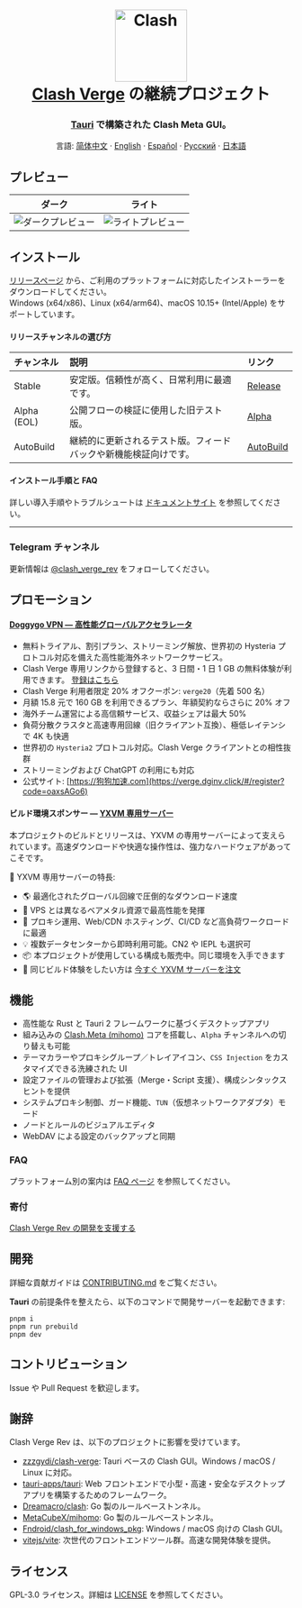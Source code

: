 <h1 align="center">
  <img src="../src-tauri/icons/icon.png" alt="Clash" width="128" />
  <br>
  <a href="https://github.com/zzzgydi/clash-verge">Clash Verge</a> の継続プロジェクト
  <br>
</h1>

<h3 align="center">
<a href="https://github.com/tauri-apps/tauri">Tauri</a> で構築された Clash Meta GUI。
</h3>

<p align="center">
  言語:
  <a href="../README.md">简体中文</a> ·
  <a href="./README_en.md">English</a> ·
  <a href="./README_es.md">Español</a> ·
  <a href="./README_ru.md">Русский</a> ·
  <a href="./README_ja.md">日本語</a>
</p>

## プレビュー

| ダーク                                  | ライト                                   |
| --------------------------------------- | ---------------------------------------- |
| ![ダークプレビュー](./preview_dark.png) | ![ライトプレビュー](./preview_light.png) |

## インストール

[リリースページ](https://github.com/clash-verge-rev/clash-verge-rev/releases) から、ご利用のプラットフォームに対応したインストーラーをダウンロードしてください。<br>
Windows (x64/x86)、Linux (x64/arm64)、macOS 10.15+ (Intel/Apple) をサポートしています。

#### リリースチャンネルの選び方

| チャンネル  | 説明                                                             | リンク                                                                                 |
| :---------- | :--------------------------------------------------------------- | :------------------------------------------------------------------------------------- |
| Stable      | 安定版。信頼性が高く、日常利用に最適です。                       | [Release](https://github.com/clash-verge-rev/clash-verge-rev/releases)                 |
| Alpha (EOL) | 公開フローの検証に使用した旧テスト版。                           | [Alpha](https://github.com/clash-verge-rev/clash-verge-rev/releases/tag/alpha)         |
| AutoBuild   | 継続的に更新されるテスト版。フィードバックや新機能検証向けです。 | [AutoBuild](https://github.com/clash-verge-rev/clash-verge-rev/releases/tag/autobuild) |

#### インストール手順と FAQ

詳しい導入手順やトラブルシュートは [ドキュメントサイト](https://clash-verge-rev.github.io/) を参照してください。

---

### Telegram チャンネル

更新情報は [@clash_verge_rev](https://t.me/clash_verge_re) をフォローしてください。

## プロモーション

#### [Doggygo VPN — 高性能グローバルアクセラレータ](https://verge.dginv.click/#/register?code=oaxsAGo6)

- 無料トライアル、割引プラン、ストリーミング解放、世界初の Hysteria プロトコル対応を備えた高性能海外ネットワークサービス。
- Clash Verge 専用リンクから登録すると、3 日間・1 日 1 GB の無料体験が利用できます。 [登録はこちら](https://verge.dginv.click/#/register?code=oaxsAGo6)
- Clash Verge 利用者限定 20% オフクーポン: `verge20`（先着 500 名）
- 月額 15.8 元で 160 GB を利用できるプラン、年額契約ならさらに 20% オフ
- 海外チーム運営による高信頼サービス、収益シェアは最大 50%
- 負荷分散クラスタと高速専用回線（旧クライアント互換）、極低レイテンシで 4K も快適
- 世界初の `Hysteria2` プロトコル対応。Clash Verge クライアントとの相性抜群
- ストリーミングおよび ChatGPT の利用にも対応
- 公式サイト: [https://狗狗加速.com](https://verge.dginv.click/#/register?code=oaxsAGo6)

#### ビルド環境スポンサー — [YXVM 専用サーバー](https://yxvm.com/aff.php?aff=827)

本プロジェクトのビルドとリリースは、YXVM の専用サーバーによって支えられています。高速ダウンロードや快適な操作性は、強力なハードウェアがあってこそです。

🧩 YXVM 専用サーバーの特長:

- 🌎 最適化されたグローバル回線で圧倒的なダウンロード速度
- 🔧 VPS とは異なるベアメタル資源で最高性能を発揮
- 🧠 プロキシ運用、Web/CDN ホスティング、CI/CD など高負荷ワークロードに最適
- 💡 複数データセンターから即時利用可能。CN2 や IEPL も選択可
- 📦 本プロジェクトが使用している構成も販売中。同じ環境を入手できます
- 🎯 同じビルド体験をしたい方は [今すぐ YXVM サーバーを注文](https://yxvm.com/aff.php?aff=827)

## 機能

- 高性能な Rust と Tauri 2 フレームワークに基づくデスクトップアプリ
- 組み込みの [Clash.Meta (mihomo)](https://github.com/MetaCubeX/mihomo) コアを搭載し、`Alpha` チャンネルへの切り替えも可能
- テーマカラーやプロキシグループ／トレイアイコン、`CSS Injection` をカスタマイズできる洗練された UI
- 設定ファイルの管理および拡張（Merge・Script 支援）、構成シンタックスヒントを提供
- システムプロキシ制御、ガード機能、`TUN`（仮想ネットワークアダプタ）モード
- ノードとルールのビジュアルエディタ
- WebDAV による設定のバックアップと同期

### FAQ

プラットフォーム別の案内は [FAQ ページ](https://clash-verge-rev.github.io/faq/windows.html) を参照してください。

### 寄付

[Clash Verge Rev の開発を支援する](https://github.com/sponsors/clash-verge-rev)

## 開発

詳細な貢献ガイドは [CONTRIBUTING.md](../CONTRIBUTING.md) をご覧ください。

**Tauri** の前提条件を整えたら、以下のコマンドで開発サーバーを起動できます:

```shell
pnpm i
pnpm run prebuild
pnpm dev
```

## コントリビューション

Issue や Pull Request を歓迎します。

## 謝辞

Clash Verge Rev は、以下のプロジェクトに影響を受けています。

- [zzzgydi/clash-verge](https://github.com/zzzgydi/clash-verge): Tauri ベースの Clash GUI。Windows / macOS / Linux に対応。
- [tauri-apps/tauri](https://github.com/tauri-apps/tauri): Web フロントエンドで小型・高速・安全なデスクトップアプリを構築するためのフレームワーク。
- [Dreamacro/clash](https://github.com/Dreamacro/clash): Go 製のルールベーストンネル。
- [MetaCubeX/mihomo](https://github.com/MetaCubeX/mihomo): Go 製のルールベーストンネル。
- [Fndroid/clash_for_windows_pkg](https://github.com/Fndroid/clash_for_windows_pkg): Windows / macOS 向けの Clash GUI。
- [vitejs/vite](https://github.com/vitejs/vite): 次世代のフロントエンドツール群。高速な開発体験を提供。

## ライセンス

GPL-3.0 ライセンス。詳細は [LICENSE](../LICENSE) を参照してください。
